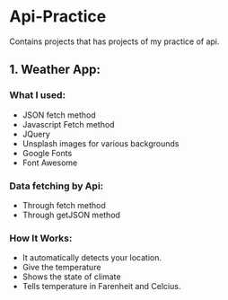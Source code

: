 # Api-Practice
Contains projects that has projects of my practice of api.
## 1. Weather App:
### What I used: 
- JSON fetch method
- Javascript Fetch method
- JQuery
- Unsplash images for various backgrounds
- Google Fonts
- Font Awesome

### Data fetching by Api:
- Through fetch method
- Through getJSON method

### How It Works:
- It automatically detects your location.
- Give the temperature
- Shows the state of climate
- Tells temperature in Farenheit and Celcius.
